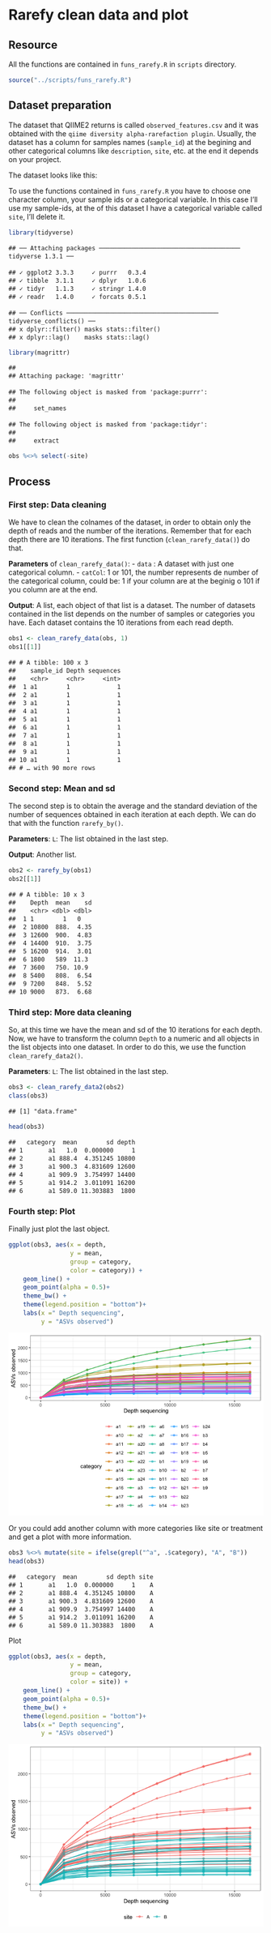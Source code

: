 Rarefy clean data and plot
================

## Resource

All the functions are contained in `funs_rarefy.R` in `scripts`
directory.

``` r
source("../scripts/funs_rarefy.R")
```

## Dataset preparation

The dataset that QIIME2 returns is called `observed_features.csv` and it
was obtained with the `qiime diversity alpha-rarefaction plugin`.
Usually, the dataset has a column for samples names (`sample_id`) at the
begining and other categorical columns like `description`, `site`, etc.
at the end it depends on your project.

The dataset looks like this:

To use the functions contained in `funs_rarefy.R` you have to choose one
character column, your sample ids or a categorical variable. In this
case I’ll use my sample-ids, at the of this dataset I have a categorical
variable called `site`, I’ll delete it.

``` r
library(tidyverse)
```

    ## ── Attaching packages ─────────────────────────────────────── tidyverse 1.3.1 ──

    ## ✓ ggplot2 3.3.3     ✓ purrr   0.3.4
    ## ✓ tibble  3.1.1     ✓ dplyr   1.0.6
    ## ✓ tidyr   1.1.3     ✓ stringr 1.4.0
    ## ✓ readr   1.4.0     ✓ forcats 0.5.1

    ## ── Conflicts ────────────────────────────────────────── tidyverse_conflicts() ──
    ## x dplyr::filter() masks stats::filter()
    ## x dplyr::lag()    masks stats::lag()

``` r
library(magrittr)
```

    ## 
    ## Attaching package: 'magrittr'

    ## The following object is masked from 'package:purrr':
    ## 
    ##     set_names

    ## The following object is masked from 'package:tidyr':
    ## 
    ##     extract

``` r
obs %<>% select(-site)
```

## Process

### First step: Data cleaning

We have to clean the colnames of the dataset, in order to obtain only
the depth of reads and the number of the iterations. Remember that for
each depth there are 10 iterations. The first function
(`clean_rarefy_data()`) do that.

**Parameters** of `clean_rarefy_data()`: - `data` : A dataset with just
one categorical column. - `catCol`: 1 or 101, the number represents de
number of the categorical column, could be: 1 if your column are at the
beginig o 101 if you column are at the end.

**Output**: A list, each object of that list is a dataset. The number of
datasets contained in the list depends on the number of samples or
categories you have. Each dataset contains the 10 iterations from each
read depth.

``` r
obs1 <- clean_rarefy_data(obs, 1)
obs1[[1]]
```

    ## # A tibble: 100 x 3
    ##    sample_id Depth sequences
    ##    <chr>     <chr>     <int>
    ##  1 a1        1             1
    ##  2 a1        1             1
    ##  3 a1        1             1
    ##  4 a1        1             1
    ##  5 a1        1             1
    ##  6 a1        1             1
    ##  7 a1        1             1
    ##  8 a1        1             1
    ##  9 a1        1             1
    ## 10 a1        1             1
    ## # … with 90 more rows

### Second step: Mean and sd

The second step is to obtain the average and the standard deviation of
the number of sequences obtained in each iteration at each depth. We can
do that with the function `rarefy_by()`.

**Parameters**: `L`: The list obtained in the last step.

**Output**: Another list.

``` r
obs2 <- rarefy_by(obs1)
obs2[[1]]
```

    ## # A tibble: 10 x 3
    ##    Depth  mean    sd
    ##    <chr> <dbl> <dbl>
    ##  1 1        1   0   
    ##  2 10800  888.  4.35
    ##  3 12600  900.  4.83
    ##  4 14400  910.  3.75
    ##  5 16200  914.  3.01
    ##  6 1800   589  11.3 
    ##  7 3600   750. 10.9 
    ##  8 5400   808.  6.54
    ##  9 7200   848.  5.52
    ## 10 9000   873.  6.68

### Third step: More data cleaning

So, at this time we have the mean and sd of the 10 iterations for each
depth. Now, we have to transform the column `Depth` to a numeric and all
objects in the list objects into one dataset. In order to do this, we
use the function `clean_rarefy_data2()`.

**Parameters**: `L`: The list obtained in the last step.

``` r
obs3 <- clean_rarefy_data2(obs2)
class(obs3)
```

    ## [1] "data.frame"

``` r
head(obs3)
```

    ##   category  mean        sd depth
    ## 1       a1   1.0  0.000000     1
    ## 2       a1 888.4  4.351245 10800
    ## 3       a1 900.3  4.831609 12600
    ## 4       a1 909.9  3.754997 14400
    ## 5       a1 914.2  3.011091 16200
    ## 6       a1 589.0 11.303883  1800

### Fourth step: Plot

Finally just plot the last object.

``` r
ggplot(obs3, aes(x = depth, 
                 y = mean,
                 group = category,
                 color = category)) +
    geom_line() +
    geom_point(alpha = 0.5)+
    theme_bw() +
    theme(legend.position = "bottom")+
    labs(x =" Depth sequencing", 
         y = "ASVs observed") 
```

![](rarefy_example_files/figure-gfm/unnamed-chunk-7-1.png)<!-- -->

Or you could add another column with more categories like site or
treatment and get a plot with more information.

``` r
obs3 %<>% mutate(site = ifelse(grepl("^a", .$category), "A", "B"))
head(obs3)
```

    ##   category  mean        sd depth site
    ## 1       a1   1.0  0.000000     1    A
    ## 2       a1 888.4  4.351245 10800    A
    ## 3       a1 900.3  4.831609 12600    A
    ## 4       a1 909.9  3.754997 14400    A
    ## 5       a1 914.2  3.011091 16200    A
    ## 6       a1 589.0 11.303883  1800    A

Plot

``` r
ggplot(obs3, aes(x = depth, 
                 y = mean,
                 group = category,
                 color = site)) +
    geom_line() +
    geom_point(alpha = 0.5)+
    theme_bw() +
    theme(legend.position = "bottom")+
    labs(x =" Depth sequencing", 
         y = "ASVs observed") 
```

![](rarefy_example_files/figure-gfm/unnamed-chunk-9-1.png)<!-- -->
